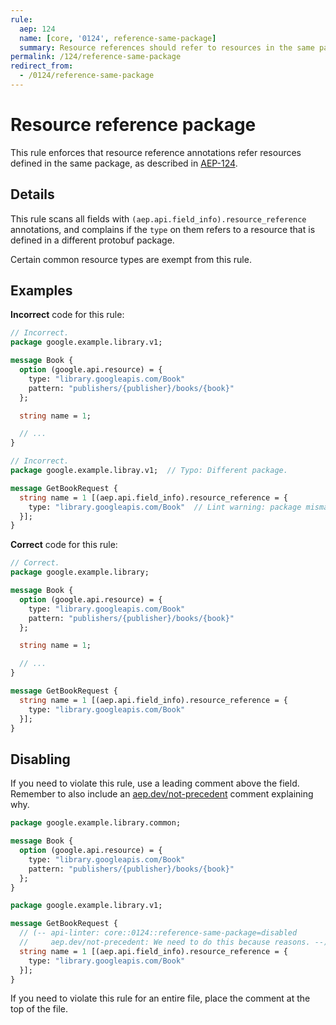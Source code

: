 ```yaml
---
rule:
  aep: 124
  name: [core, '0124', reference-same-package]
  summary: Resource references should refer to resources in the same package.
permalink: /124/reference-same-package
redirect_from:
  - /0124/reference-same-package
---
```


# Resource reference package

This rule enforces that resource reference annotations refer resources defined
in the same package, as described in [AEP-124][].

## Details

This rule scans all fields with `(aep.api.field_info).resource_reference` annotations,
and complains if the `type` on them refers to a resource that is defined in a
different protobuf package.

Certain common resource types are exempt from this rule.

## Examples

**Incorrect** code for this rule:

```proto
// Incorrect.
package google.example.library.v1;

message Book {
  option (google.api.resource) = {
    type: "library.googleapis.com/Book"
    pattern: "publishers/{publisher}/books/{book}"
  };

  string name = 1;

  // ...
}
```

```proto
// Incorrect.
package google.example.libray.v1;  // Typo: Different package.

message GetBookRequest {
  string name = 1 [(aep.api.field_info).resource_reference = {
    type: "library.googleapis.com/Book"  // Lint warning: package mismatch.
  }];
}
```

**Correct** code for this rule:

```proto
// Correct.
package google.example.library;

message Book {
  option (google.api.resource) = {
    type: "library.googleapis.com/Book"
    pattern: "publishers/{publisher}/books/{book}"
  };

  string name = 1;

  // ...
}

message GetBookRequest {
  string name = 1 [(aep.api.field_info).resource_reference = {
    type: "library.googleapis.com/Book"
  }];
}
```

## Disabling

If you need to violate this rule, use a leading comment above the field.
Remember to also include an [aep.dev/not-precedent][] comment explaining why.

```proto
package google.example.library.common;

message Book {
  option (google.api.resource) = {
    type: "library.googleapis.com/Book"
    pattern: "publishers/{publisher}/books/{book}"
  };
}
```

```proto
package google.example.library.v1;

message GetBookRequest {
  // (-- api-linter: core::0124::reference-same-package=disabled
  //     aep.dev/not-precedent: We need to do this because reasons. --)
  string name = 1 [(aep.api.field_info).resource_reference = {
    type: "library.googleapis.com/Book"
  }];
}
```

If you need to violate this rule for an entire file, place the comment at the
top of the file.

[aep-124]: http://aep.dev/124
[aep.dev/not-precedent]: https://aep.dev/not-precedent

